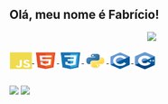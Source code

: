 ## Olá, meu nome é Fabrício!

<div align="center">
  <a href="https://github.com/fab-rodrigs">
  <img height="180em" src="https://github-readme-stats.vercel.app/api?username=fab-rodrigs&show_icons=true&theme=dark&include_all_commits=true&count_private=true"/>
  <!--<img height="180em" src="https://github-readme-stats.vercel.app/api/top-langs/?username=fab-rodrigs&layout=compact&langs_count=7&theme=dark"/>-->
</div>

<div style="display: inline_block"><br>
  <img align="center" alt="fab-Js" height="30" width="40" src="https://raw.githubusercontent.com/devicons/devicon/master/icons/javascript/javascript-plain.svg">
  <img align="center" alt="fab-HTML" height="30" width="40" src="https://raw.githubusercontent.com/devicons/devicon/master/icons/html5/html5-original.svg">
  <img align="center" alt="fab-CSS" height="30" width="40" src="https://raw.githubusercontent.com/devicons/devicon/master/icons/css3/css3-original.svg">
  <img align="center" alt="fab-Python" height="30" width="40" src="https://raw.githubusercontent.com/devicons/devicon/master/icons/python/python-original.svg">
  <img align="center" alt="fab-Csharp" height="30" width="40" src="https://raw.githubusercontent.com/devicons/devicon/master/icons/c/c-original.svg">
  <img align="center" alt="fab-Csharp" height="30" width="40" src="https://raw.githubusercontent.com/devicons/devicon/master/icons/cplusplus/cplusplus-original.svg">
  <!--<img align="right" alt="fab-pic" height="150" style="border-radius:50px;" src="">-->
</div>
  
  ##
 
<div> 
  <a href = "mailto:faabrs.rodrigues@gmail.com"><img src="https://img.shields.io/badge/-Gmail-%23333?style=for-the-badge&logo=gmail&logoColor=white" target="_blank"></a>
  <a href="https://www.linkedin.com/in/fab-rodrigs" target="_blank"><img src="https://img.shields.io/badge/-LinkedIn-%230077B5?style=for-the-badge&logo=linkedin&logoColor=white" target="_blank"></a> 
</div>

